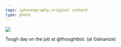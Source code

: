 ```yaml
---
tags: iphoneography,original content
type: photo
---
```

<img src="http://24.media.tumblr.com/aa17c031636494020150074c0d1690fd/tumblr_mxpnhfducI1rdkc0do1_1280.jpg" />

Tough day on the job at @thoughtbot. (at Galvanize)
